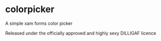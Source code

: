# colorpicker
A simple xam forms color picker

Released under the officially approved and highly sexy DILLIGAF licence
